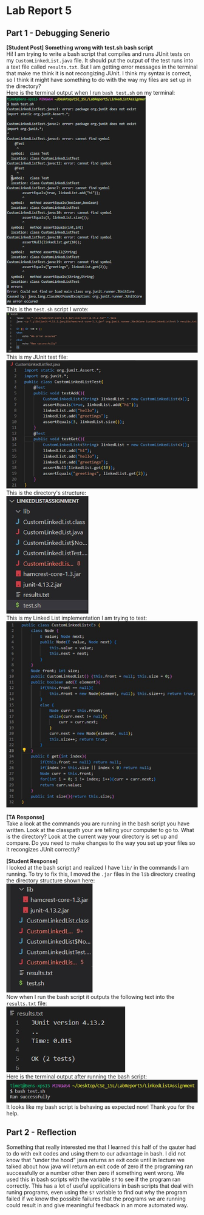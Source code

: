 # Lab Report 5


## Part 1 - Debugging Senerio
<b> [Student Post] Something wrong with test.sh bash script </b>
<br> Hi! I am trying to write a bash script that compiles and runs JUnit tests on my ```CustomLinkedList.java``` file. It should put the output of the test runs into
a text file called ```results.txt```. But I am getting error messages in the terminal that make me think it is not recongizing JUnit. I think my syntax is correct,
so I think it might have something to do with the way my files are set up in the directory?
<br>
Here is the terminal output when I run ```bash test.sh``` on my terminal:
<br>
![1](IntialPost2.jpg)
<br>
This is the ```test.sh``` script I wrote:
<br>
![2](IntialPost1.jpg)
<br>
This is my JUnit test file:
<br>
![4](IntialPost4.jpg)
<br>
This is the directory's structure:
<br>
![3](IntialPost3.jpg)
<br>
This is my Linked List implementation I am trying to test:
<br>
![5](IntialPost5.jpg)
<br>


<b> [TA Response] </b>
<br> Take a look at the commands you are running in the bash script you have written. Look at the classpath your are telling your computer to go to. What is the directory? Look 
at the current way your directory is set up and compare. Do you need to make changes to the way you set up your files so it recongizes JUnit correctly?
<br>


<b> [Student Response] </b>
<br> I looked at the bash script and realized I have ```lib/``` in the commands I am running. To try to fix this, I moved the ```.jar``` files in the ```lib``` directory creating 
the directory structure shown here:
<br>
![1](Reponse1.jpg)
<br>
Now when I run the bash script it outputs the following text into the ```results.txt``` file:
<br>
![2](Reponse2.jpg)
<br>
Here is the terminal output after running the bash script:
<br>
![3](Reponse3.jpg)
<br>
It looks like my bash script is behaving as expected now! Thank you for the help.



## Part 2 - Reflection
Something that really interested me that I learned this half of the qauter had to do with exit codes and using them to our advantage in bash.
I did not know that "under the hood" java returns an exit code until in lecture we talked about how java will return an exit code of zero if
the programing ran successfully or a number other then zero if something went wrong. We used this in bash scripts with the variable ```$?``` to see if
the program ran correctly. This has a lot of useful applications in bash scripts that deal with runing programs, even using the ```$?``` variable to find
out why the program failed if we know the possible failures that the programs we are running could result in and give meaningful feedback in an
more automated way.
